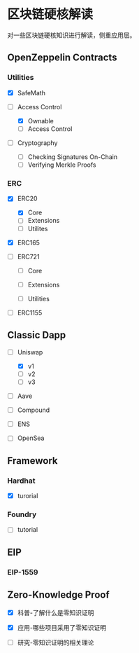 # 区块链硬核解读

对一些区块链硬核知识进行解读，侧重应用层。

## OpenZeppelin Contracts

### Utilities

- [x] SafeMath

- [ ] Access Control
  
  - [x] Ownable
  - [ ] Access Control

- [ ] Cryptography
  
  - [ ] Checking Signatures On-Chain
  - [ ] Verifying Merkle Proofs

### ERC

- [x] ERC20

  - [x] Core
  - [ ] Extensions
  - [ ] Utilites

- [x] ERC165

- [ ] ERC721

  - [ ] Core

  - [ ] Extensions

  - [ ] Utilities

- [ ] ERC1155

## Classic Dapp

- [ ] Uniswap

  - [x] v1
  - [ ] v2
  - [ ] v3

- [ ] Aave

- [ ] Compound

- [ ] ENS

- [ ] OpenSea

## Framework

### Hardhat

- [x] turorial

### Foundry

- [ ] tutorial

## EIP

### EIP-1559

## Zero-Knowledge Proof

- [x] 科普-了解什么是零知识证明
- [x] 应用-哪些项目采用了零知识证明
- [ ] 研究-零知识证明的相关理论

